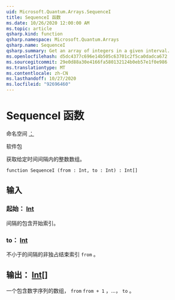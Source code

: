 ```yaml
---
uid: Microsoft.Quantum.Arrays.SequenceI
title: SequenceI 函数
ms.date: 10/26/2020 12:00:00 AM
ms.topic: article
qsharp.kind: function
qsharp.namespace: Microsoft.Quantum.Arrays
qsharp.name: SequenceI
qsharp.summary: Get an array of integers in a given interval.
ms.openlocfilehash: d5dc4377c696e14b505c63701c2f5ca0dadca672
ms.sourcegitcommit: 29e0d88a30e4166fa580132124b0eb57e1f0e986
ms.translationtype: MT
ms.contentlocale: zh-CN
ms.lasthandoff: 10/27/2020
ms.locfileid: "92696460"
---
```

# <a name="sequencei-function"></a>SequenceI 函数

命名空间 [：](xref:Microsoft.Quantum.Arrays)

软件包 [](https://nuget.org/packages/)


获取给定时间间隔内的整数数组。

```qsharp
function SequenceI (from : Int, to : Int) : Int[]
```


## <a name="input"></a>输入

### <a name="from--int"></a>起始： [Int](xref:microsoft.quantum.lang-ref.int)

间隔的包含开始索引。


### <a name="to--int"></a>to： [Int](xref:microsoft.quantum.lang-ref.int)

不小于的间隔的非独占结束索引 `from` 。



## <a name="output--int"></a>输出： [Int](xref:microsoft.quantum.lang-ref.int)[]

一个包含数字序列的数组， `from` `from + 1` ，...， `to` 。